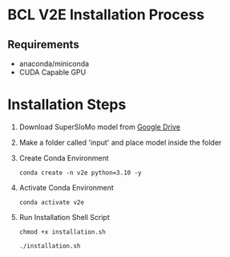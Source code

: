 # BCL V2E Installation Process

## Requirements
- anaconda/miniconda
- CUDA Capable GPU

# Installation Steps
1. Download SuperSloMo model from [Google Drive](https://drive.google.com/file/d/1ETID_4xqLpRBrRo1aOT7Yphs3QqWR_fx/view)

2. Make a folder called 'input' and place model inside the folder


3. Create Conda Environment

    `conda create -n v2e python=3.10 -y`

4. Activate Conda Environment

    `conda activate v2e`

5. Run Installation Shell Script

    `chmod +x installation.sh`

    `./installation.sh`


